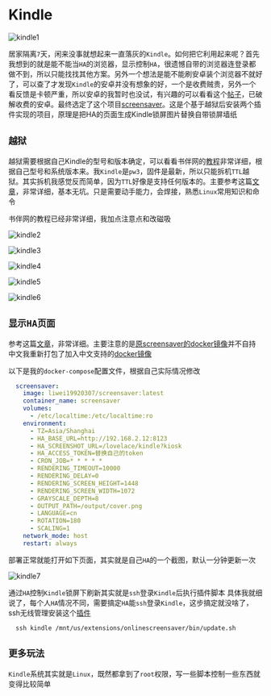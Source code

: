 # Kindle

![kindle1](./img/kindle1.jpg)

居家隔离`7`天，闲来没事就想起来一直落灰的`Kindle`。如何把它利用起来呢？首先我想到的就是能不能当`HA`的浏览器，显示控制`HA`，很遗憾自带的浏览器连登录都做不到，所以只能找找其他方案。另外一个想法是能不能刷安卓装个浏览器不就好了，可以查了才发现`Kindle`的安卓并没有想象的好，一个是收费贼贵，另外一个看反馈是卡顿严重，所以安卓的我暂时也没试，有兴趣的可以看看这个[帖子](https://community.wvbtech.com/d/3027 
)，已破解收费的安卓。最终选定了这个项目[screensaver](https://github.com/sibbl/hass-lovelace-kindle-screensaver)。这是个基于越狱后安装两个插件实现的项目，原理是把HA的页面生成Kindle锁屏图片替换自带锁屏墙纸

## `越狱`

越狱需要根据自己Kindle的型号和版本确定，可以看看书伴网的[教程](https://bookfere.com/post/406.html)非常详细，根据自己型号和系统版本来。我`Kindle`是`pw3`，固件是最新，所以只能拆机`TTL`越狱。其实拆机我感觉反而简单，因为`TTL`好像是支持任何版本的。主要参考这篇[文章](https://bookfere.com/post/767.html)，非常详细，基本无坑。只是需要动手能力，会焊接，熟悉`Linux`常用知识和命令

书伴网的教程已经非常详细，我加点注意点和改磁吸

![kindle2](./img/kindle2.png)

![kindle3](./img/kindle3.png)

![kindle4](./img/kindle4.png)

![kindle5](./img/kindle5.png)

![kindle6](./img/kindle6.png)


## `显示HA页面`

参考这篇[文章](https://cloud.tencent.com/developer/article/1990885)，非常详细。主要注意的是[原screensaver的docker镜像](https://github.com/sibbl/hass-lovelace-kindle-screensaver)并不自持中文我重新打包了加入中文支持的[docker镜像](https://hub.docker.com/r/liwei19920307/screensaver)

以下是我的`docker-compose`配置文件，根据自己实际情况修改

```yml
  screensaver:
    image: liwei19920307/screensaver:latest
    container_name: screensaver
    volumes:
      - /etc/localtime:/etc/localtime:ro
    environment:
      - TZ=Asia/Shanghai
      - HA_BASE_URL=http://192.168.2.12:8123
      - HA_SCREENSHOT_URL=/lovelace/kindle?kiosk
      - HA_ACCESS_TOKEN=替换自己的token
      - CRON_JOB=* * * * *
      - RENDERING_TIMEOUT=10000
      - RENDERING_DELAY=0
      - RENDERING_SCREEN_HEIGHT=1448
      - RENDERING_SCREEN_WIDTH=1072
      - GRAYSCALE_DEPTH=8
      - OUTPUT_PATH=/output/cover.png
      - LANGUAGE=cn
      - ROTATION=180
      - SCALING=1
    network_mode: host
    restart: always
```

部署正常就能打开如下页面，其实就是自己`HA`的一个截图，默认一分钟更新一次

![kindle7](./img/kindle7.png)


通过`HA`控制`Kindle`锁屏下刷新其实就是`ssh`登录`Kindle`后执行插件脚本
具体我就细说了，每个人`HA`情况不同，需要搞定`HA`能`ssh`登录`Kindle`，这步搞定就没啥了，ssh无线管理安装这个[插件](https://bookfere.com/post/59.html)

```
  ssh kindle /mnt/us/extensions/onlinescreensaver/bin/update.sh
```

## `更多玩法`

`Kindle`系统其实就是`Linux`，既然都拿到了`root`权限，写一些脚本控制一些东西就变得比较简单